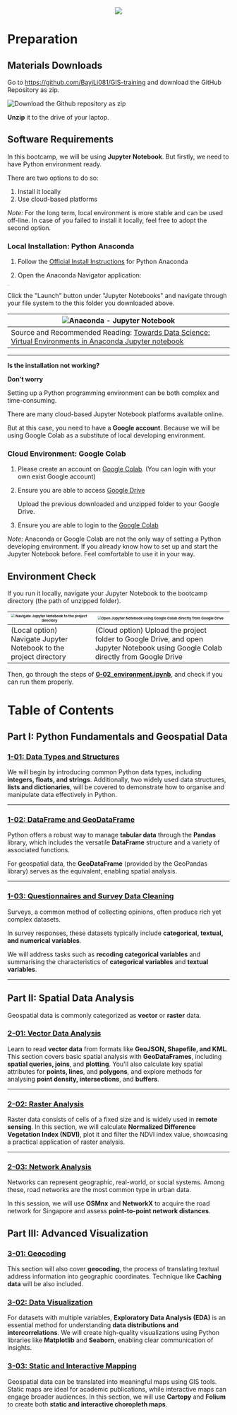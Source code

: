 <div align="center"><img src="./images/LKYCIC_Header.jpg"></div>

# Preparation

## Materials Downloads

Go to https://github.com/BayiLi081/GIS-training and download the GitHub Repository as zip.

![Download the Github repository as zip](./images/download_git_zip.png)

**Unzip** it to the drive of your laptop. 

## Software Requirements

In this bootcamp, we will be using **Jupyter Notebook**. But firstly, we need to have Python environment ready. 

There are two options to do so: 

1. Install it locally
2. Use cloud-based platforms

*Note:* For the long term, local environment is more stable and can be used off-line. In case of you failed to install it locally, feel free to adopt the second option.

### Local Installation: Python Anaconda

1. Follow the [Official Install Instructions](https://docs.anaconda.com/anaconda/install/) for Python Anaconda

2. Open the Anaconda Navigator application:

<img src="https://europe1.discourse-cdn.com/anaconda/original/1X/380b1bd1c8486d70cf7ba24fde66fdfa61814336.png" alt="Anaconda Logo" style="zoom:5%;" />

Click the "Launch" button under "Jupyter Notebooks" and navigate through your file system to the this folder you downloaded above.

| ![Anaconda - Jupyter Notebook](./images/jupyter_anaconda.webp) |
| ------------------------------------------------------------ |
| Source and Recommended Reading: [Towards Data Science: Virtual Environments in Anaconda Jupyter notebook](https://towardsdatascience.com/virtual-environments-in-anaconda-jupyter-notebook-f92cda7184fa) |

---

**Is the installation not working?** 

**Don't worry**

Setting up a Python programming environment can be both complex and time-consuming. 

There are many cloud-based Jupyter Notebook platforms available online. 

But at this case, you need to have a **Google account**. Because we will be using Google Colab as a substitute of local developing environment.

### Cloud Environment: Google Colab

1. Please create an account on [Google Colab](https://colab.research.google.com/). (You can login with your own exist Google account)

2. Ensure you are able to access [Google Drive](https://drive.google.com/drive/my-drive)

   Upload the previous downloaded and unzipped folder to your Google Drive.

3. Ensure you are able to login to the [Google Colab](https://colab.research.google.com/)

*Note:* Anaconda or Google Colab are not the only way of setting a Python developing environment. If you already know how to set up and start the Jupyter Notebook before. Feel comfortable to use it in your way.

## Environment Check

If you run it locally, navigate your Jupyter Notebook to the bootcamp directory (the path of unzipped folder). 

| <img src="./images/navigate_project_path.png" alt="Navigate Jupyter Notebook to the project directory" style="zoom:50%;" /> | <img src="./images/colab_withdrive.png" alt="Open Jupyter Notebook using Google Colab directly from Google Drive" style="zoom:50%;" /> |
| ------------------------------------------------------------ | ------------------------------------------------------------ |
| (Local option) Navigate Jupyter Notebook to the project directory | (Cloud option) Upload the project folder to Google Drive, and open Jupyter Notebook using Google Colab directly from Google Drive |

Then, go through the steps of **[0-02_environment.ipynb](./0-02_environment.ipynb)**, and check if you can run them properly.

# Table of Contents

## Part I: Python Fundamentals and Geospatial Data

### [1-01: Data Types and Structures](./jupyters/1-01_data.ipynb)

We will begin by introducing common Python data types, including **integers, floats, and strings**. Additionally, two widely used data structures, **lists and dictionaries**, will be covered to demonstrate how to organise and manipulate data effectively in Python.

---

### [1-02: DataFrame and GeoDataFrame](./jupyters/1-02_dataframe_geo.ipynb)

Python offers a robust way to manage **tabular data** through the **Pandas** library, which includes the versatile **DataFrame** structure and a variety of associated functions. 

For geospatial data, the **GeoDataFrame** (provided by the GeoPandas library) serves as the equivalent, enabling spatial analysis. 

---

### [1-03: Questionnaires and Survey Data Cleaning](./jupyters/1-03_questionnaires.ipynb)

Surveys, a common method of collecting opinions, often produce rich yet complex datasets.  

In survey responses, these datasets typically include **categorical, textual, and numerical variables**.  

We will address tasks such as **recoding categorical variables** and summarising the characteristics of **categorical variables** and **textual variables**.

---

## Part II: Spatial Data Analysis

Geospatial data is commonly categorized as **vector** or **raster** data. 

### [2-01: Vector Data Analysis](./jupyters/2-01_vector.ipynb)

Learn to read **vector data** from formats like **GeoJSON, Shapefile, and KML**. This section covers basic spatial analysis with **GeoDataFrames**, including **spatial queries, joins**, and **plotting**. You'll also calculate key spatial attributes for **points, lines**, and **polygons**, and explore methods for analysing **point density, intersections**, and **buffers**.

---

### [2-02: Raster Analysis](./jupyters/2-02_raster.ipynb)

Raster data consists of cells of a fixed size and is widely used in **remote sensing**. In this section, we will calculate **Normalized Difference Vegetation Index (NDVI)**, plot it and filter the NDVI index value, showcasing a practical application of raster analysis.

---

### [2-03: Network Analysis](./jupyters/2-03_network.ipynb)

Networks can represent geographic, real-world, or social systems. Among these, road networks are the most common type in urban data.

In this session, we will use **OSMnx** and **NetworkX** to acquire the road network for Singapore and assess **point-to-point network distances**.

## Part III: Advanced Visualization

### [3-01: Geocoding](./jupyters/3-01_datawrangling_geo.ipynb)

 This section will also cover **geocoding**, the process of translating textual address information into geographic coordinates. Technique like **Caching data** will be also included.

### [3-02: Data Visualization](./jupyters/3-02_datavis.ipynb)

For datasets with multiple variables, **Exploratory Data Analysis (EDA)** is an essential method for understanding **data distributions and intercorrelations**. We will create high-quality visualizations using Python libraries like **Matplotlib** and **Seaborn**, enabling clear communication of insights.

### [3-03: Static and Interactive Mapping](./jupyters/3-03-01_staticmapping.ipynb)

Geospatial data can be translated into meaningful maps using GIS tools. Static maps are ideal for academic publications, while interactive maps can engage broader audiences. In this section, we will use **Cartopy** and **Folium** to create both **static and interactive choropleth maps**.